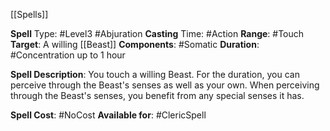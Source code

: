 [[Spells]]

**Spell** Type:  #Level3 #Abjuration 
**Casting** Time: #Action 
**Range**: #Touch 
**Target**: A willing [[Beast]]
**Components**: #Somatic 
**Duration**: #Concentration up to 1 hour

**Spell Description**: 
	You touch a willing Beast. For the duration, you can perceive through the Beast's senses as well as your own. When perceiving through the Beast's senses, you benefit from any special senses it has.

**Spell Cost**: #NoCost 
**Available for**: #ClericSpell 